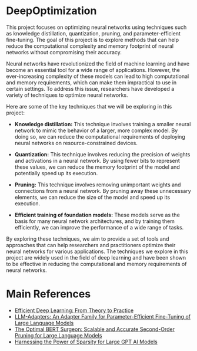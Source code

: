 # DeepOptimization

This project focuses on optimizing neural networks using techniques such as knowledge distillation, quantization, pruning, and parameter-efficient fine-tuning. The goal of this project is to explore methods that can help reduce the computational complexity and memory footprint of neural networks without compromising their accuracy.

Neural networks have revolutionized the field of machine learning and have become an essential tool for a wide range of applications. However, the ever-increasing complexity of these models can lead to high computational and memory requirements, which can make them impractical to use in certain settings. To address this issue, researchers have developed a variety of techniques to optimize neural networks.

Here are some of the key techniques that we will be exploring in this project:

+ **Knowledge distillation:** This technique involves training a smaller neural network to mimic the behavior of a larger, more complex model. By doing so, we can reduce the computational requirements of deploying neural networks on resource-constrained devices.

+ **Quantization:** This technique involves reducing the precision of weights and activations in a neural network. By using fewer bits to represent these values, we can reduce the memory footprint of the model and potentially speed up its execution.

+ **Pruning:** This technique involves removing unimportant weights and connections from a neural network. By pruning away these unnecessary elements, we can reduce the size of the model and speed up its execution.

+ **Efficient training of foundation models:** These models serve as the basis for many neural network architectures, and by training them efficiently, we can improve the performance of a wide range of tasks.

By exploring these techniques, we aim to provide a set of tools and approaches that can help researchers and practitioners optimize their neural networks for various applications. The techniques we explore in this project are widely used in the field of deep learning and have been shown to be effective in reducing the computational and memory requirements of neural networks.

# Main References

+ [Efficient Deep Learning: From Theory to Practice](https://dspace.mit.edu/handle/1721.1/140065)
+ [LLM-Adapters: An Adapter Family for Parameter-Efficient Fine-Tuning of Large Language Models](https://arxiv.org/abs/2304.01933)
+ [The Optimal BERT Surgeon: Scalable and Accurate Second-Order Pruning for Large Language Models](https://arxiv.org/abs/2203.07259)
+ [Harnessing the Power of Sparsity for Large GPT AI Models](https://www.cerebras.net/blog/harnessing-the-power-of-sparsity-for-large-gpt-ai-models)
